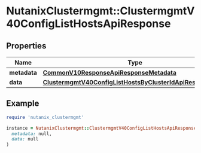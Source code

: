 # NutanixClustermgmt::ClustermgmtV40ConfigListHostsApiResponse

## Properties

| Name | Type | Description | Notes |
| ---- | ---- | ----------- | ----- |
| **metadata** | [**CommonV10ResponseApiResponseMetadata**](CommonV10ResponseApiResponseMetadata.md) |  | [optional] |
| **data** | [**ClustermgmtV40ConfigListHostsByClusterIdApiResponseData**](ClustermgmtV40ConfigListHostsByClusterIdApiResponseData.md) |  | [optional] |

## Example

```ruby
require 'nutanix_clustermgmt'

instance = NutanixClustermgmt::ClustermgmtV40ConfigListHostsApiResponse.new(
  metadata: null,
  data: null
)
```

